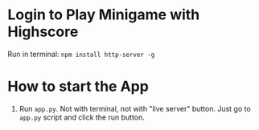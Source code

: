 # Login to Play Minigame with Highscore

Run in terminal:
`npm install http-server -g`

# How to start the App

1. Run `app.py`. Not with terminal, not with "live server" button. Just go to `app.py` script and click the run button. 